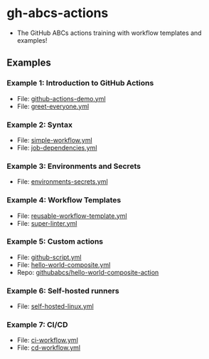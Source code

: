 # gh-abcs-actions
- The GitHub ABCs actions training with workflow templates and examples!

## Examples

### Example 1: Introduction to GitHub Actions
- File: [github-actions-demo.yml](/.github/workflows/github-actions-demo.yml)
- File: [greet-everyone.yml](/.github/workflows/greet-everyone.yml)

### Example 2: Syntax
- File: [simple-workflow.yml](/.github/workflows/simple-workflow.yml)
- File: [job-dependencies.yml](/.github/workflows/job-dependencies.yml)

### Example 3: Environments and Secrets
- File: [environments-secrets.yml](/.github/workflows/environments-secrets.yml)

### Example 4: Workflow Templates
- File: [reusable-workflow-template.yml](/.github/workflows/reusable-workflow-template.yml)
- File: [super-linter.yml](/.github/workflows/super-linter.yml)

### Example 5: Custom actions
- File: [github-script.yml](/.github/workflows/github-script.yml)
- File: [hello-world-composite.yml](/.github/workflows/hello-world-composite.yml)
- Repo: [githubabcs/hello-world-composite-action](https://github.com/githubabcs/hello-world-composite-action)

### Example 6: Self-hosted runners
- File: [self-hosted-linux.yml](/.github/workflows/self-hosted-linux.yml)

### Example 7: CI/CD
- File: [ci-workflow.yml](/.github/workflows/ci-workflow.yml)
- File: [cd-workflow.yml](/.github/workflows/cd-workflow.yml)
